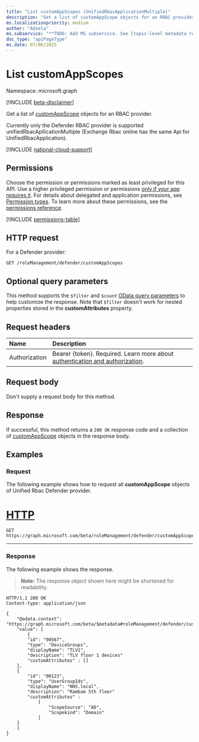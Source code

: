 ```yaml
---
title: "List customAppScopes (UnifiedRbacApplicationMultiple)"
description: "Get a list of customAppScope objects for an RBAC provider."
ms.localizationpriority: medium
author: "Adsela"
ms.subservice: "**TODO: Add MS subservice. See [topic-level metadata reference](https://aka.ms/msgo?pagePath=Document-APIs/Guidelines/Metadata)**"
doc_type: "apiPageType"
ms.date: 07/06/2025
---
```


# List customAppScopes

Namespace: microsoft.graph

[!INCLUDE [beta-disclaimer](../../includes/beta-disclaimer.md)]

Get a list of [customAppScope](../resources/customappscope.md) objects for an RBAC provider.

Currently only the Defender RBAC provider is supported unifiedRbacApllicationMultiple (Exchange Rbac online has the same Api for UnifiedRbacApplication).

[!INCLUDE [national-cloud-support](../../includes/all-clouds.md)]

## Permissions

Choose the permission or permissions marked as least privileged for this API. Use a higher privileged permission or permissions [only if your app requires it](/graph/permissions-overview#best-practices-for-using-microsoft-graph-permissions). For details about delegated and application permissions, see [Permission types](/graph/permissions-overview#permission-types). To learn more about these permissions, see the [permissions reference](/graph/permissions-reference).

<!-- { "blockType": "permissions", "name": "unifiedrbacapplication_list_customappscopes" } -->
[!INCLUDE [permissions-table](../includes/permissions/unifiedrbacapplicationmultiple-list-customappscopes-permissions.md)]

## HTTP request

For a Defender provider:

<!-- { "blockType": "ignored" } -->

```http
GET /roleManagement/defender/customAppScopes
```

## Optional query parameters

This method supports the `$filter` and `$count` [OData query parameters](/graph/query-parameters) to help customize the response. Note that `$filter` doesn't work for nested properties stored in the **customAttributes** property.

## Request headers

| Name      |Description|
|:----------|:----------|
|Authorization|Bearer {token}. Required. Learn more about [authentication and authorization](/graph/auth/auth-concepts).|

## Request body

Don't supply a request body for this method.

## Response

If successful, this method returns a `200 OK` response code and a collection of [customAppScope](../resources/customappscope.md) objects in the response body.

## Examples

<!--### Example 1: Request all custom app scope objects for Unified Rbac in Defender-->

### Request

The following example shows how to request all **customAppScope** objects of Unified Rbac Defender provider.

# [HTTP](#tab/http)
<!-- {
  "blockType": "request",
  "name": "list_customAppScope_DefenderProvider"
}
-->
```msgraph-interactive
GET https://graph.microsoft.com/beta/roleManagement/defender/customAppScopes
```
---

### Response

The following example shows the response.

> **Note:** The response object shown here might be shortened for readability.

<!-- {
  "blockType": "response",
  "truncated": true,
  "@odata.type": "Collection(microsoft.graph.customAppScope)"
} -->
```http
HTTP/1.1 200 OK
Content-type: application/json

{
    "@odata.context": "https://graph.microsoft.com/beta/$metadata#roleManagement/defender/customAppScopes",
    "value": [
        {
        "id": "00567",
        "type": "DeviceGroups",
        "displayName": "TLV1",
        "description": "TLV floor 1 devices"
        "customAttributes" : []
    },
    {
        "id": "00123",
        "type": "UserGroupIds",
        "displayName": "NHS.local",
        "description": "Rambam 5th floor"
        "customAttributes" : 
            [
                "ScopeSource": "AD",
                "Scopekind": "Domain"
            ]
    }
    ]
}
```
